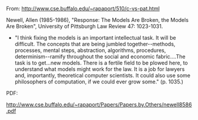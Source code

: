 From: <http://www.cse.buffalo.edu/~rapaport/510/c-vs-pat.html>

Newell, Allen (1985-1986), \"Response: The Models Are Broken, the Models
Are Broken\", University of Pittsburgh Law Review 47: 1023-1031.

-   \"I think fixing the models is an important intellectual task. It
    will be difficult. The concepts that are being jumbled
    together\--methods, processes, mental steps, abstraction,
    algorithms, procedures, determinism\--ramify throughout the social
    and economic fabric\....The task is to get\...new models. There is a
    fertile field to be plowed here, to understand what models might
    work for the law. It is a job for lawyers and, importantly,
    theoretical computer scientists. It could also use some philosophers
    of computation, if we could ever grow some.\" (p. 1035.)

PDF:

<http://www.cse.buffalo.edu/~rapaport/Papers/Papers.by.Others/newell8586.pdf>
